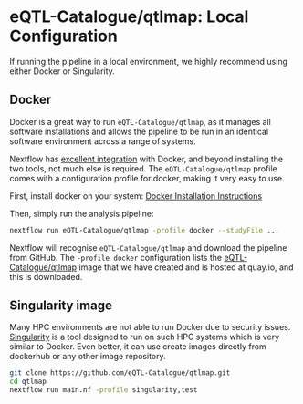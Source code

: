 # eQTL-Catalogue/qtlmap: Local Configuration

If running the pipeline in a local environment, we highly recommend using either Docker or Singularity.

## Docker
Docker is a great way to run `eQTL-Catalogue/qtlmap`, as it manages all software installations and allows the pipeline to be run in an identical software environment across a range of systems.

Nextflow has [excellent integration](https://www.nextflow.io/docs/latest/docker.html) with Docker, and beyond installing the two tools, not much else is required. The `eQTL-Catalogue/qtlmap` profile comes with a configuration profile for docker, making it very easy to use. 

First, install docker on your system: [Docker Installation Instructions](https://docs.docker.com/engine/installation/)

Then, simply run the analysis pipeline:
```bash
nextflow run eQTL-Catalogue/qtlmap -profile docker --studyFile ...
```

Nextflow will recognise `eQTL-Catalogue/qtlmap` and download the pipeline from GitHub. The `-profile docker` configuration lists the [eQTL-Catalogue/qtlmap](https://quay.io/repository/eqtlcatalogue/qtlmap?tag=v20.05.1) image that we have created and is hosted at quay.io, and this is downloaded.

## Singularity image
Many HPC environments are not able to run Docker due to security issues. [Singularity](http://singularity.lbl.gov/) is a tool designed to run on such HPC systems which is very similar to Docker. Even better, it can use create images directly from dockerhub or any other image repository.

```bash
git clone https://github.com/eQTL-Catalogue/qtlmap.git
cd qtlmap
nextflow run main.nf -profile singularity,test
```
